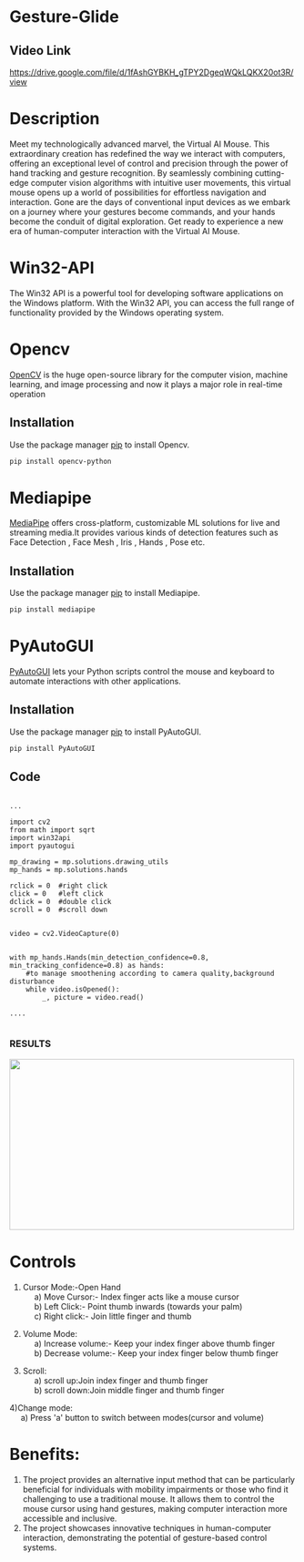 # Gesture-Glide
## Video Link
https://drive.google.com/file/d/1fAshGYBKH_gTPY2DgeqWQkLQKX20ot3R/view

# Description
Meet my technologically advanced marvel, the Virtual AI Mouse. This extraordinary creation has redefined the way we interact with computers, offering an exceptional level of control and precision through the power of hand tracking and gesture recognition. By seamlessly combining cutting-edge computer vision algorithms with intuitive user movements, this virtual mouse opens up a world of possibilities for effortless navigation and interaction. Gone are the days of conventional input devices as we embark on a journey where your gestures become commands, and your hands become the conduit of digital exploration. Get ready to experience a new era of human-computer interaction with the Virtual AI Mouse.

# Win32-API

The Win32 API is a powerful tool for developing software applications on the Windows platform.
With the Win32 API, you can access the full range of functionality provided by the Windows operating system.



# Opencv


[OpenCV](https://opencv.org/) is the huge open-source library for the computer vision, machine learning, and image processing and now it plays a major role in real-time operation

## Installation

Use the package manager [pip](https://pip.pypa.io/en/stable/) to install Opencv.

```bash
pip install opencv-python
```


# Mediapipe

[MediaPipe](https://google.github.io/mediapipe/) offers cross-platform, customizable ML solutions for live and streaming media.It provides various kinds of detection features such as Face Detection , Face Mesh , Iris , Hands , Pose etc.

## Installation

Use the package manager [pip](https://pip.pypa.io/en/stable/) to install Mediapipe.

```bash
pip install mediapipe
```

# PyAutoGUI



[PyAutoGUI](https://pyautogui.readthedocs.io/en/latest/) lets your Python scripts control the mouse and keyboard to automate interactions with other applications.
## Installation

Use the package manager [pip](https://pip.pypa.io/en/stable/) to install PyAutoGUI.

```bash
pip install PyAutoGUI
```




<!-- # NumPy


[NumPy](https://numpy.org/) is the fundamental package for scientific computing in Python. It is a Python library that provides a multidimensional array object, various derived objects (such as masked arrays and matrices), and an assortment of routines for fast operations on arrays, including mathematical, logical, shape manipulation, sorting, selecting, I/O, discrete Fourier transforms, basic linear algebra, basic statistical operations, random simulation and much more.
## Installation

Use the package manager [pip](https://pip.pypa.io/en/stable/) to install NumPy.

```bash
pip install numpy
``` -->
<!-- # Pycaw


[Pycaw](https://github.com/AndreMiras/pycaw) is the library for audio controls

## Installation

Use the package manager [pip](https://pip.pypa.io/en/stable/) to install Pycaw.

```bash
pip install pycaw
``` -->


## Code

```

...

import cv2
from math import sqrt
import win32api
import pyautogui

mp_drawing = mp.solutions.drawing_utils
mp_hands = mp.solutions.hands

rclick = 0  #right click
click = 0   #left click
dclick = 0  #double click
scroll = 0  #scroll down


video = cv2.VideoCapture(0)


with mp_hands.Hands(min_detection_confidence=0.8, min_tracking_confidence=0.8) as hands:
    #to manage smoothening according to camera quality,background disturbance
    while video.isOpened():
        _, picture = video.read()
        
....
        
```

### RESULTS
<img src="https://i.ytimg.com/vi/iBwMi9iDZmQ/maxresdefault.jpg" width="500" height="300">



# Controls


1) Cursor Mode:-Open Hand<br/>
    &nbsp;&nbsp;&nbsp;&nbsp;&nbsp;a) Move Cursor:- Index finger acts like a mouse cursor<br/>
    &nbsp;&nbsp;&nbsp;&nbsp;&nbsp;b) Left Click:-  Point thumb inwards (towards your palm)<br/>
    &nbsp;&nbsp;&nbsp;&nbsp;&nbsp;c) Right click:- Join little finger and thumb
2) Volume Mode:<br/>
    &nbsp;&nbsp;&nbsp;&nbsp;&nbsp;a) Increase volume:- Keep your index finger above thumb finger<br/>
    &nbsp;&nbsp;&nbsp;&nbsp;&nbsp;b) Decrease volume:-  Keep your index finger below thumb finger<br/>


3) Scroll:<br/>
 &nbsp;&nbsp;&nbsp;&nbsp;&nbsp;a) scroll up:Join index finger and thumb finger<br/>
 &nbsp;&nbsp;&nbsp;&nbsp;&nbsp;b) scroll down:Join middle finger and thumb finger<br/>

4)Change mode:<br/>
&nbsp;&nbsp;&nbsp;&nbsp;&nbsp;a) Press 'a' button to switch between modes(cursor and volume)<br/>
 
# Benefits:
1) The project provides an alternative input method that can be particularly beneficial for individuals with mobility impairments or those who find it challenging to use a traditional mouse. It allows them to control the mouse cursor using hand gestures, making computer interaction more accessible and inclusive.
2) The project showcases innovative techniques in human-computer interaction, demonstrating the potential of gesture-based control systems.
 
<!-- ## 🔗LINK TO THE VIDEO

https://drive.google.com/file/d/1bTrFoFH_yenro0C8AjXu9_BQFtGJy3Gg/view?usp=sharing -->
